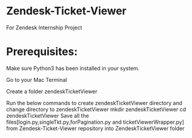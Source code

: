 # Zendesk-Ticket-Viewer
For Zendesk Internship Project

# Prerequisites:

Make sure Python3 has been installed in your system.

Go to your Mac Terminal

Create a folder zendeskTicketViewer

Run the below commands to create zendeskTicketViewer directory and change directory to zendeskTicketViewer
  mkdir zendeskTicketViewer
  cd zendeskTicketViewer
Save all the files[login.py,singleTkt.py,forPagination.py and ticketViewerWrapper.py] from Zendesk-Ticket-Viewer repository into ZendeskTicketViewer folder




